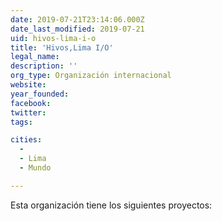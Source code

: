 ```yaml
---
date: 2019-07-21T23:14:06.000Z
date_last_modified: 2019-07-21
uid: hivos-lima-i-o
title: 'Hivos,Lima I/O'
legal_name: 
description: ''
org_type: Organización internacional
website: 
year_founded: 
facebook: 
twitter: 
tags:

cities: 
  - 
  - Lima
  - Mundo

---
```


Esta organización tiene los siguientes proyectos:


